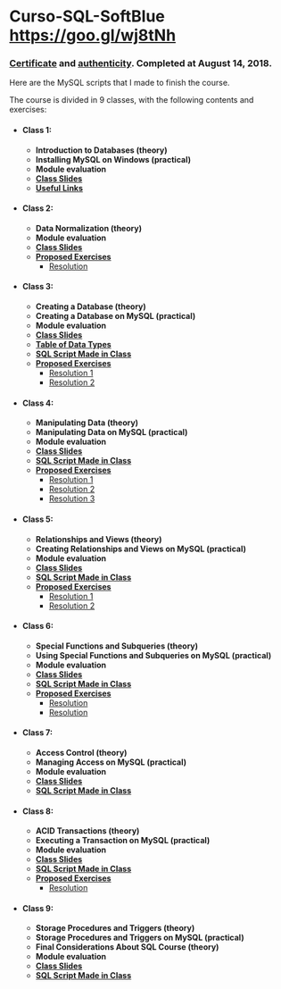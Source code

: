 # Curso-SQL-SoftBlue https://goo.gl/wj8tNh

### **[Certificate](https://drive.google.com/open?id=1MFt9uJ_Ztd0Fa50JZU2xrE0js_G6BeiQ)** and **[authenticity](http://www.softblue.com.br/certificado/334117356A2E)**. Completed at August 14, 2018.

Here are the MySQL scripts that I made to finish the course.

The course is divided in 9 classes, with the following contents and exercises:

* #### Class 1:
  * **Introduction to Databases (theory)**
  * **Installing MySQL on Windows (practical)**
  * **Module evaluation**
  * **[Class Slides](https://github.com/samuel-sanches-BR/Cursos-Softblue/blob/exercises-slides-sql/01._Introducao_a_Bancos_de_Dados.pdf)**
  * **[Useful Links](https://github.com/samuel-sanches-BR/Cursos-Softblue/blob/exercises-slides-sql/links.md)**
  
* #### Class 2:
  * **Data Normalization (theory)**
  * **Module evaluation**
  * **[Class Slides](https://github.com/samuel-sanches-BR/Cursos-Softblue/blob/exercises-slides-sql/02._Normalizacao_de_Dados.pdf)**
  * **[Proposed Exercises](https://github.com/samuel-sanches-BR/Cursos-Softblue/blob/exercises-slides-sql/02.%20Exerc%C3%ADcios%20Propostos.pdf)**
      * [Resolution](https://github.com/samuel-sanches-BR/Cursos-Softblue/blob/exercises-slides-sql/%5BRESOLU%C3%87%C3%83O%20EXERC%C3%8DCIO%201%5D%20Normaliza%C3%A7%C3%A3o%20de%20Dados.txt)
  
* #### Class 3:
  * **Creating a Database (theory)**
  * **Creating a Database on MySQL (practical)**
  * **Module evaluation**
  * **[Class Slides](https://github.com/samuel-sanches-BR/Cursos-Softblue/blob/exercises-slides-sql/03._Criando_um_Banco_de_Dados.pdf)**
  * **[Table of Data Types](https://github.com/samuel-sanches-BR/Cursos-Softblue/blob/exercises-slides-sql/Tabela_de_tipos_de_dados.pdf)**
  * **[SQL Script Made in Class](https://github.com/samuel-sanches-BR/Cursos-Softblue/blob/exercises-slides-sql/ScriptCriandoBancoDeDados.sql)**
  * **[Proposed Exercises](https://github.com/samuel-sanches-BR/Cursos-Softblue/blob/exercises-slides-sql/03.%20Exerc%C3%ADcios%20Propostos.pdf)**
      * [Resolution 1](https://github.com/samuel-sanches-BR/Cursos-Softblue/blob/exercises-slides-sql/Class3exer1.sql)
      * [Resolution 2](https://github.com/samuel-sanches-BR/Cursos-Softblue/blob/exercises-slides-sql/Class3exer2.sql)

* #### Class 4:
  * **Manipulating Data (theory)**
  * **Manipulating Data on MySQL (practical)**
  * **Module evaluation**
  * **[Class Slides](https://github.com/samuel-sanches-BR/Cursos-Softblue/blob/exercises-slides-sql/04._Manipulando_Dados.pdf)**
  * **[SQL Script Made in Class](https://github.com/samuel-sanches-BR/Cursos-Softblue/blob/exercises-slides-sql/ScriptManipulandoDados.sql)**
  * **[Proposed Exercises](https://github.com/samuel-sanches-BR/Cursos-Softblue/blob/exercises-slides-sql/04.%20Exerc%C3%ADcios%20Propostos.pdf)**
      * [Resolution 1](https://github.com/samuel-sanches-BR/Cursos-Softblue/blob/exercises-slides-sql/Class4exer1.sql)
      * [Resolution 2](https://github.com/samuel-sanches-BR/Cursos-Softblue/blob/exercises-slides-sql/Class4exer2.sql)
      * [Resolution 3](https://github.com/samuel-sanches-BR/Cursos-Softblue/blob/exercises-slides-sql/Class4exer3.sql)

* #### Class 5:
  * **Relationships and Views (theory)**
  * **Creating Relationships and Views on MySQL (practical)**
  * **Module evaluation**
  * **[Class Slides](https://github.com/samuel-sanches-BR/Cursos-Softblue/blob/exercises-slides-sql/05._Relacionamentos_e_Visoes.pdf)**
  * **[SQL Script Made in Class](https://github.com/samuel-sanches-BR/Cursos-Softblue/blob/exercises-slides-sql/ScriptRelacionamentoVisoes.sql)**
  * **[Proposed Exercises](https://github.com/samuel-sanches-BR/Cursos-Softblue/blob/exercises-slides-sql/05.%20Exerc%C3%ADcios%20Propostos.pdf)**
      * [Resolution 1](https://github.com/samuel-sanches-BR/Cursos-Softblue/blob/exercises-slides-sql/Class5exer1.sql)
      * [Resolution 2](https://github.com/samuel-sanches-BR/Cursos-Softblue/blob/exercises-slides-sql/Class5exer2.sql)

* #### Class 6:
  * **Special Functions and Subqueries (theory)**
  * **Using Special Functions and Subqueries on MySQL (practical)**
  * **Module evaluation**
  * **[Class Slides](https://drive.google.com/file/d/1hWyGyU4j00AeT9Dhd4fk_Dqp6h7FRppt/view?usp=sharing)**
  * **[SQL Script Made in Class](https://github.com/samuel-sanches-BR/Cursos-Softblue/blob/exercises-slides-sql/ScriptFuncoesEspeciaisSubqueries.sql)**
  * **[Proposed Exercises](https://drive.google.com/file/d/1CGmcw5JjGybdAJ7218aK99d_V3YLelIV/view?usp=sharing)**
      * [Resolution](https://github.com/samuel-sanches-BR/Cursos-Softblue/blob/exercises-slides-sql/Class6Exe1.sql)
      * [Resolution](https://github.com/samuel-sanches-BR/Cursos-Softblue/blob/exercises-slides-sql/Class6Exe2.sql)
      
* #### Class 7:
  * **Access Control (theory)**
  * **Managing Access on MySQL (practical)**
  * **Module evaluation**
  * **[Class Slides](https://drive.google.com/file/d/1kp1GdIlYbt0ktaTxkgpr1nhI00z6HnlW/view?usp=sharing)**
  * **[SQL Script Made in Class](https://github.com/samuel-sanches-BR/Cursos-Softblue/blob/exercises-slides-sql/ScriptControleDeAcesso.sql)**
  
* #### Class 8:
  * **ACID Transactions (theory)**
  * **Executing a Transaction on MySQL (practical)**
  * **Module evaluation**
  * **[Class Slides](https://drive.google.com/open?id=1gYTAkj8ygds__4onNv86zodvI0uAs0uc)**
  * **[SQL Script Made in Class](https://github.com/samuel-sanches-BR/Cursos-Softblue/blob/exercises-slides-sql/ScriptFuncoesEspeciaisSubqueries.sql)**
  * **[Proposed Exercises](https://drive.google.com/open?id=10GgQRbDw1Sk5K4p97jpf9LbWT5BzX1Ty)**
      * [Resolution](https://github.com/samuel-sanches-BR/Cursos-Softblue/blob/exercises-slides-sql/Class8Exe1.sql)
     
* #### Class 9:
  * **Storage Procedures and Triggers (theory)**
  * **Storage Procedures and Triggers on MySQL (practical)**
  * **Final Considerations About SQL Course (theory)**
  * **Module evaluation**
  * **[Class Slides](https://drive.google.com/open?id=18DPGMGvp8sV7quFrHKnvQ4VXjxDcA9WM)**
  * **[SQL Script Made in Class](https://github.com/samuel-sanches-BR/Cursos-Softblue/blob/exercises-slides-sql/ScriptStoredProceduresTriggers.sql)**
      
